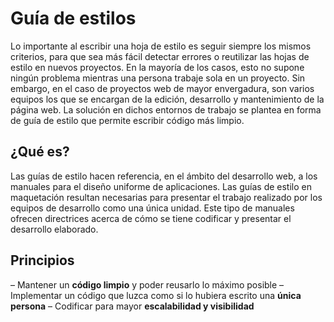 # Guía de estilos

Lo importante al escribir una hoja de estilo es seguir siempre los mismos criterios, para que sea más fácil detectar errores o reutilizar las hojas de estilo en nuevos proyectos. En la mayoría de los casos, esto no supone ningún problema mientras una persona trabaje sola en un proyecto. Sin embargo, en el caso de proyectos web de mayor envergadura, son varios equipos los que se encargan de la edición, desarrollo y mantenimiento de la página web. La solución en dichos entornos de trabajo se plantea en forma de guía de estilo que permite escribir código más limpio.

## ¿Qué es?

Las guías de estilo hacen referencia, en el ámbito del desarrollo web, a los manuales para el diseño uniforme de aplicaciones. Las guías de estilo en maquetación resultan necesarias para presentar el trabajo realizado por los equipos de desarrollo como una única unidad. Este tipo de manuales ofrecen directrices acerca de cómo se tiene codificar y presentar el desarrollo elaborado.

## Principios

–	Mantener un **código limpio** y poder reusarlo lo máximo posible
–	Implementar un código que luzca como si lo hubiera escrito una **única persona**
–	Codificar para mayor **escalabilidad y visibilidad**